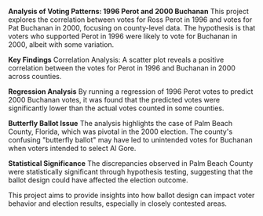 **Analysis of Voting Patterns: 1996 Perot and 2000 Buchanan**
This project explores the correlation between votes for Ross Perot in 1996 and votes for Pat Buchanan in 2000, focusing on county-level data. The hypothesis is that voters who supported Perot in 1996 were likely to vote for Buchanan in 2000, albeit with some variation.

**Key Findings**
Correlation Analysis: A scatter plot reveals a positive correlation between the votes for Perot in 1996 and Buchanan in 2000 across counties.

**Regression Analysis**
By running a regression of 1996 Perot votes to predict 2000 Buchanan votes, it was found that the predicted votes were significantly lower than the actual votes counted in some counties.

**Butterfly Ballot Issue**
The analysis highlights the case of Palm Beach County, Florida, which was pivotal in the 2000 election. The county's confusing "butterfly ballot" may have led to unintended votes for Buchanan when voters intended to select Al Gore.

**Statistical Significance**
The discrepancies observed in Palm Beach County were statistically significant through hypothesis testing, suggesting that the ballot design could have affected the election outcome.

This project aims to provide insights into how ballot design can impact voter behavior and election results, especially in closely contested areas.
